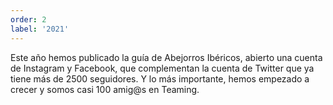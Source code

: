 ```yaml
---
order: 2
label: '2021'
---
```


Este año hemos publicado la guía de Abejorros Ibéricos, abierto una cuenta de Instagram y Facebook, que complementan la cuenta de Twitter que ya tiene más de 2500 seguidores. Y lo más importante, hemos empezado a crecer y somos casi 100 amig@s en Teaming.
